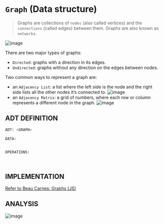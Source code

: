 # `Graph` (Data structure)

> Graphs are collections of `nodes` (also called vertices) and the `connections` (called edges) between them. 
Graphs are also known as `networks`.

![image](https://user-images.githubusercontent.com/14041622/48761967-e85e6880-ece4-11e8-8468-e640181802a6.png)

There are two major types of graphs: 
- `Directed`: graphs with a direction in its edges.
- `Undirected`: graphs without any direction on the edges between nodes.

Two common ways to represent a graph are:
- an `Adjacency List`: a list where the left side is the node and the right side lists all the other nodes it’s connected to.
![image](https://user-images.githubusercontent.com/14041622/48762334-c7e2de00-ece5-11e8-8be9-dfb90abae378.png)
- an `Adjacency Matrix`: a grid of numbers, where each row or column represents a different node in the graph.
![image](https://user-images.githubusercontent.com/14041622/48762353-d4ffcd00-ece5-11e8-9bba-f65f79ec1598.png)




## ADT DEFINITION

```py
ADT: <GRAPH>

DATA:


OPERATIONS:

 
```


## IMPLEMENTATION

[Refer to Beau Carnes: Graphs (JS)](https://codepen.io/beaucarnes/pen/XgrXvw?editors=0011)

## ANALYSIS

![image](https://user-images.githubusercontent.com/14041622/48761902-c1079b80-ece4-11e8-9489-b7788501046e.png)
